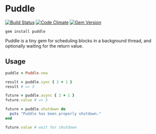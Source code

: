 # Puddle

[![Build Status](https://travis-ci.org/Burgestrand/puddle.svg?branch=master)](https://travis-ci.org/Burgestrand/puddle)
[![Code Climate](https://codeclimate.com/github/Burgestrand/puddle.png)](https://codeclimate.com/github/Burgestrand/puddle)
[![Gem Version](https://badge.fury.io/rb/puddle.png)](http://badge.fury.io/rb/puddle)

```
gem install puddle
```

Puddle is a tiny gem for scheduling blocks in a background thread,
and optionally waiting for the return value.

## Usage

``` ruby
puddle = Puddle.new

result = puddle.sync { 2 + 1 }
result # => 3

future = puddle.async { 2 + 1 }
future.value # => 3

future = puddle.shutdown do
  puts "Puddle has been properly shutdown."
end

future.value # wait for shutdown
```
